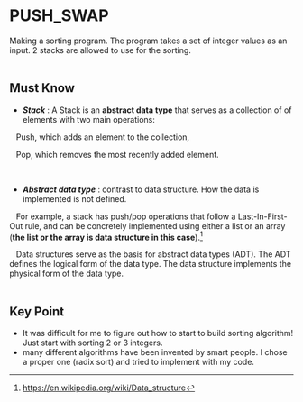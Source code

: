 # PUSH_SWAP
Making a sorting program. The program takes a set of integer values as an input. 2 stacks are allowed to use for the sorting.
<br/><br/>

## Must Know
* ***Stack*** : A Stack is an **abstract data type** that serves as a collection of of elements with two main operations:

&nbsp;&nbsp;&nbsp;Push, which adds an element to the collection, 

&nbsp;&nbsp;&nbsp;Pop, which removes the most recently added element.

<br/>

* ***Abstract data type*** : contrast to data structure. How the data is implemented is not defined.

&nbsp;&nbsp;&nbsp;For example, a stack has push/pop operations that follow a Last-In-First-Out rule, and can be concretely implemented using either a list or an array (**the list or the array is data structure in this case**).[^1]

&nbsp;&nbsp;&nbsp;Data structures serve as the basis for abstract data types (ADT). The ADT defines the logical form of the data type. The data structure implements the physical form of the data type.
<br/><br/>
## Key Point
* It was difficult for me to figure out how to start to build sorting algorithm! Just start with sorting 2 or 3 integers.
* many different algorithms have been invented by smart people. I chose a proper one (radix sort) and tried to implement with my code.

[^1]: https://en.wikipedia.org/wiki/Data_structure
